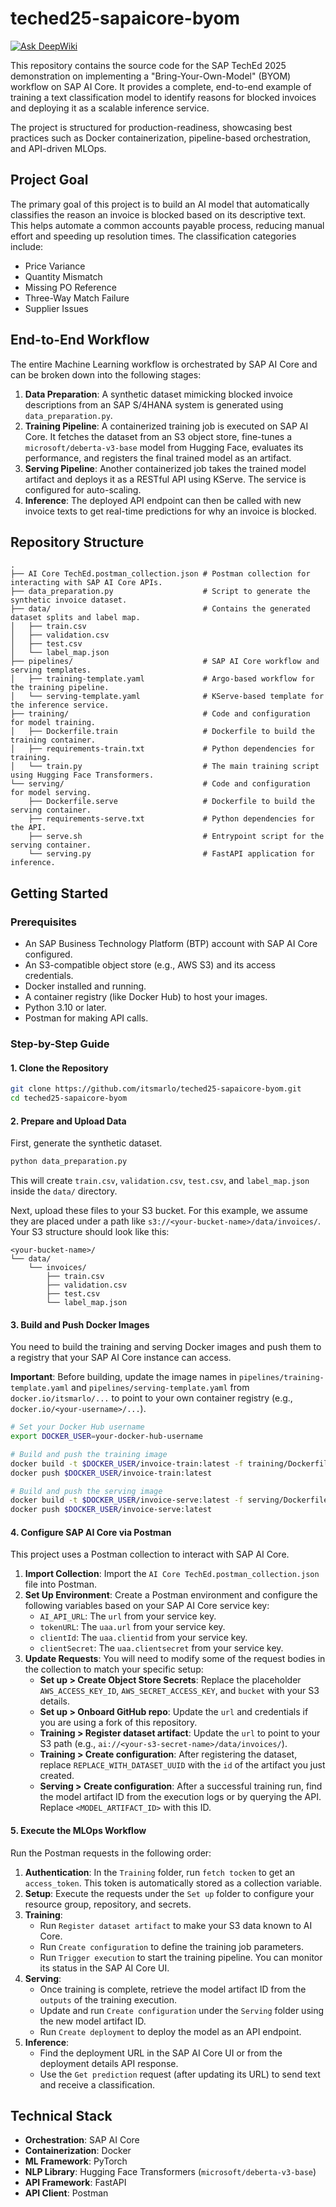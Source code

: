 # teched25-sapaicore-byom
[![Ask DeepWiki](https://devin.ai/assets/askdeepwiki.png)](https://deepwiki.com/itsmarlo/teched25-sapaicore-byom)

This repository contains the source code for the SAP TechEd 2025 demonstration on implementing a "Bring-Your-Own-Model" (BYOM) workflow on SAP AI Core. It provides a complete, end-to-end example of training a text classification model to identify reasons for blocked invoices and deploying it as a scalable inference service.

The project is structured for production-readiness, showcasing best practices such as Docker containerization, pipeline-based orchestration, and API-driven MLOps.

## Project Goal

The primary goal of this project is to build an AI model that automatically classifies the reason an invoice is blocked based on its descriptive text. This helps automate a common accounts payable process, reducing manual effort and speeding up resolution times. The classification categories include:

- Price Variance
- Quantity Mismatch
- Missing PO Reference
- Three-Way Match Failure
- Supplier Issues

## End-to-End Workflow

The entire Machine Learning workflow is orchestrated by SAP AI Core and can be broken down into the following stages:

1.  **Data Preparation**: A synthetic dataset mimicking blocked invoice descriptions from an SAP S/4HANA system is generated using `data_preparation.py`.
2.  **Training Pipeline**: A containerized training job is executed on SAP AI Core. It fetches the dataset from an S3 object store, fine-tunes a `microsoft/deberta-v3-base` model from Hugging Face, evaluates its performance, and registers the final trained model as an artifact.
3.  **Serving Pipeline**: Another containerized job takes the trained model artifact and deploys it as a RESTful API using KServe. The service is configured for auto-scaling.
4.  **Inference**: The deployed API endpoint can then be called with new invoice texts to get real-time predictions for why an invoice is blocked.

## Repository Structure

```
.
├── AI Core TechEd.postman_collection.json # Postman collection for interacting with SAP AI Core APIs.
├── data_preparation.py                    # Script to generate the synthetic invoice dataset.
├── data/                                  # Contains the generated dataset splits and label map.
│   ├── train.csv
│   ├── validation.csv
│   ├── test.csv
│   └── label_map.json
├── pipelines/                             # SAP AI Core workflow and serving templates.
│   ├── training-template.yaml             # Argo-based workflow for the training pipeline.
│   └── serving-template.yaml              # KServe-based template for the inference service.
├── training/                              # Code and configuration for model training.
│   ├── Dockerfile.train                   # Dockerfile to build the training container.
│   ├── requirements-train.txt             # Python dependencies for training.
│   └── train.py                           # The main training script using Hugging Face Transformers.
└── serving/                               # Code and configuration for model serving.
    ├── Dockerfile.serve                   # Dockerfile to build the serving container.
    ├── requirements-serve.txt             # Python dependencies for the API.
    ├── serve.sh                           # Entrypoint script for the serving container.
    └── serving.py                         # FastAPI application for inference.
```

## Getting Started

### Prerequisites

*   An SAP Business Technology Platform (BTP) account with SAP AI Core configured.
*   An S3-compatible object store (e.g., AWS S3) and its access credentials.
*   Docker installed and running.
*   A container registry (like Docker Hub) to host your images.
*   Python 3.10 or later.
*   Postman for making API calls.

### Step-by-Step Guide

#### 1. Clone the Repository

```bash
git clone https://github.com/itsmarlo/teched25-sapaicore-byom.git
cd teched25-sapaicore-byom
```

#### 2. Prepare and Upload Data

First, generate the synthetic dataset.

```bash
python data_preparation.py
```

This will create `train.csv`, `validation.csv`, `test.csv`, and `label_map.json` inside the `data/` directory.

Next, upload these files to your S3 bucket. For this example, we assume they are placed under a path like `s3://<your-bucket-name>/data/invoices/`. Your S3 structure should look like this:

```
<your-bucket-name>/
└── data/
    └── invoices/
        ├── train.csv
        ├── validation.csv
        ├── test.csv
        └── label_map.json
```

#### 3. Build and Push Docker Images

You need to build the training and serving Docker images and push them to a registry that your SAP AI Core instance can access.

**Important**: Before building, update the image names in `pipelines/training-template.yaml` and `pipelines/serving-template.yaml` from `docker.io/itsmarlo/...` to point to your own container registry (e.g., `docker.io/<your-username>/...`).

```bash
# Set your Docker Hub username
export DOCKER_USER=your-docker-hub-username

# Build and push the training image
docker build -t $DOCKER_USER/invoice-train:latest -f training/Dockerfile.train .
docker push $DOCKER_USER/invoice-train:latest

# Build and push the serving image
docker build -t $DOCKER_USER/invoice-serve:latest -f serving/Dockerfile.serve .
docker push $DOCKER_USER/invoice-serve:latest
```

#### 4. Configure SAP AI Core via Postman

This project uses a Postman collection to interact with SAP AI Core.

1.  **Import Collection**: Import the `AI Core TechEd.postman_collection.json` file into Postman.
2.  **Set Up Environment**: Create a Postman environment and configure the following variables based on your SAP AI Core service key:
    *   `AI_API_URL`: The `url` from your service key.
    *   `tokenURL`: The `uaa.url` from your service key.
    *   `clientId`: The `uaa.clientid` from your service key.
    *   `clientSecret`: The `uaa.clientsecret` from your service key.
3.  **Update Requests**: You will need to modify some of the request bodies in the collection to match your specific setup:
    *   **Set up > Create Object Store Secrets**: Replace the placeholder `AWS_ACCESS_KEY_ID`, `AWS_SECRET_ACCESS_KEY`, and `bucket` with your S3 details.
    *   **Set up > Onboard GitHub repo**: Update the `url` and credentials if you are using a fork of this repository.
    *   **Training > Register dataset artifact**: Update the `url` to point to your S3 path (e.g., `ai://<your-s3-secret-name>/data/invoices/`).
    *   **Training > Create configuration**: After registering the dataset, replace `REPLACE_WITH_DATASET_UUID` with the `id` of the artifact you just created.
    *   **Serving > Create configuration**: After a successful training run, find the model artifact ID from the execution logs or by querying the API. Replace `<MODEL_ARTIFACT_ID>` with this ID.

#### 5. Execute the MLOps Workflow

Run the Postman requests in the following order:

1.  **Authentication**: In the `Training` folder, run `fetch tocken` to get an `access_token`. This token is automatically stored as a collection variable.
2.  **Setup**: Execute the requests under the `Set up` folder to configure your resource group, repository, and secrets.
3.  **Training**:
    *   Run `Register dataset artifact` to make your S3 data known to AI Core.
    *   Run `Create configuration` to define the training job parameters.
    *   Run `Trigger execution` to start the training pipeline. You can monitor its status in the SAP AI Core UI.
4.  **Serving**:
    *   Once training is complete, retrieve the model artifact ID from the `outputs` of the training execution.
    *   Update and run `Create configuration` under the `Serving` folder using the new model artifact ID.
    *   Run `Create deployment` to deploy the model as an API endpoint.
5.  **Inference**:
    *   Find the deployment URL in the SAP AI Core UI or from the deployment details API response.
    *   Use the `Get prediction` request (after updating its URL) to send text and receive a classification.

## Technical Stack

-   **Orchestration**: SAP AI Core
-   **Containerization**: Docker
-   **ML Framework**: PyTorch
-   **NLP Library**: Hugging Face Transformers (`microsoft/deberta-v3-base`)
-   **API Framework**: FastAPI
-   **API Client**: Postman
